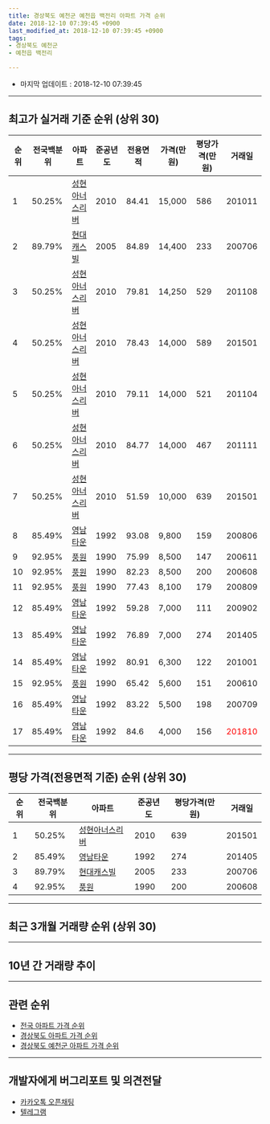 ```yaml
---
title: 경상북도 예천군 예천읍 백전리 아파트 가격 순위
date: 2018-12-10 07:39:45 +0900
last_modified_at: 2018-12-10 07:39:45 +0900
tags:
- 경상북도 예천군
- 예천읍 백전리

---
```


* 마지막 업데이트 : 2018-12-10 07:39:45

---

## 최고가 실거래 기준 순위 (상위 30)


|순위|전국백분위|아파트|준공년도|전용면적|가격(만원)|평당가격(만원)|거래일|
|---|---|---|---|---|---|---|---|
|1|50.25%|[성현아너스리버](https://search.naver.com/search.naver?query=%EA%B2%BD%EC%83%81%EB%B6%81%EB%8F%84+%EC%98%88%EC%B2%9C%EA%B5%B0+%EC%98%88%EC%B2%9C%EC%9D%8D+%EB%B0%B1%EC%A0%84%EB%A6%AC+%EC%84%B1%ED%98%84%EC%95%84%EB%84%88%EC%8A%A4%EB%A6%AC%EB%B2%84)|2010|84.41|15,000|586|201011|
|2|89.79%|[현대캐스빌](https://search.naver.com/search.naver?query=%EA%B2%BD%EC%83%81%EB%B6%81%EB%8F%84+%EC%98%88%EC%B2%9C%EA%B5%B0+%EC%98%88%EC%B2%9C%EC%9D%8D+%EB%B0%B1%EC%A0%84%EB%A6%AC+%ED%98%84%EB%8C%80%EC%BA%90%EC%8A%A4%EB%B9%8C)|2005|84.89|14,400|233|200706|
|3|50.25%|[성현아너스리버](https://search.naver.com/search.naver?query=%EA%B2%BD%EC%83%81%EB%B6%81%EB%8F%84+%EC%98%88%EC%B2%9C%EA%B5%B0+%EC%98%88%EC%B2%9C%EC%9D%8D+%EB%B0%B1%EC%A0%84%EB%A6%AC+%EC%84%B1%ED%98%84%EC%95%84%EB%84%88%EC%8A%A4%EB%A6%AC%EB%B2%84)|2010|79.81|14,250|529|201108|
|4|50.25%|[성현아너스리버](https://search.naver.com/search.naver?query=%EA%B2%BD%EC%83%81%EB%B6%81%EB%8F%84+%EC%98%88%EC%B2%9C%EA%B5%B0+%EC%98%88%EC%B2%9C%EC%9D%8D+%EB%B0%B1%EC%A0%84%EB%A6%AC+%EC%84%B1%ED%98%84%EC%95%84%EB%84%88%EC%8A%A4%EB%A6%AC%EB%B2%84)|2010|78.43|14,000|589|201501|
|5|50.25%|[성현아너스리버](https://search.naver.com/search.naver?query=%EA%B2%BD%EC%83%81%EB%B6%81%EB%8F%84+%EC%98%88%EC%B2%9C%EA%B5%B0+%EC%98%88%EC%B2%9C%EC%9D%8D+%EB%B0%B1%EC%A0%84%EB%A6%AC+%EC%84%B1%ED%98%84%EC%95%84%EB%84%88%EC%8A%A4%EB%A6%AC%EB%B2%84)|2010|79.11|14,000|521|201104|
|6|50.25%|[성현아너스리버](https://search.naver.com/search.naver?query=%EA%B2%BD%EC%83%81%EB%B6%81%EB%8F%84+%EC%98%88%EC%B2%9C%EA%B5%B0+%EC%98%88%EC%B2%9C%EC%9D%8D+%EB%B0%B1%EC%A0%84%EB%A6%AC+%EC%84%B1%ED%98%84%EC%95%84%EB%84%88%EC%8A%A4%EB%A6%AC%EB%B2%84)|2010|84.77|14,000|467|201111|
|7|50.25%|[성현아너스리버](https://search.naver.com/search.naver?query=%EA%B2%BD%EC%83%81%EB%B6%81%EB%8F%84+%EC%98%88%EC%B2%9C%EA%B5%B0+%EC%98%88%EC%B2%9C%EC%9D%8D+%EB%B0%B1%EC%A0%84%EB%A6%AC+%EC%84%B1%ED%98%84%EC%95%84%EB%84%88%EC%8A%A4%EB%A6%AC%EB%B2%84)|2010|51.59|10,000|639|201501|
|8|85.49%|[영남타운](https://search.naver.com/search.naver?query=%EA%B2%BD%EC%83%81%EB%B6%81%EB%8F%84+%EC%98%88%EC%B2%9C%EA%B5%B0+%EC%98%88%EC%B2%9C%EC%9D%8D+%EB%B0%B1%EC%A0%84%EB%A6%AC+%EC%98%81%EB%82%A8%ED%83%80%EC%9A%B4)|1992|93.08|9,800|159|200806|
|9|92.95%|[풍원](https://search.naver.com/search.naver?query=%EA%B2%BD%EC%83%81%EB%B6%81%EB%8F%84+%EC%98%88%EC%B2%9C%EA%B5%B0+%EC%98%88%EC%B2%9C%EC%9D%8D+%EB%B0%B1%EC%A0%84%EB%A6%AC+%ED%92%8D%EC%9B%90)|1990|75.99|8,500|147|200611|
|10|92.95%|[풍원](https://search.naver.com/search.naver?query=%EA%B2%BD%EC%83%81%EB%B6%81%EB%8F%84+%EC%98%88%EC%B2%9C%EA%B5%B0+%EC%98%88%EC%B2%9C%EC%9D%8D+%EB%B0%B1%EC%A0%84%EB%A6%AC+%ED%92%8D%EC%9B%90)|1990|82.23|8,500|200|200608|
|11|92.95%|[풍원](https://search.naver.com/search.naver?query=%EA%B2%BD%EC%83%81%EB%B6%81%EB%8F%84+%EC%98%88%EC%B2%9C%EA%B5%B0+%EC%98%88%EC%B2%9C%EC%9D%8D+%EB%B0%B1%EC%A0%84%EB%A6%AC+%ED%92%8D%EC%9B%90)|1990|77.43|8,100|179|200809|
|12|85.49%|[영남타운](https://search.naver.com/search.naver?query=%EA%B2%BD%EC%83%81%EB%B6%81%EB%8F%84+%EC%98%88%EC%B2%9C%EA%B5%B0+%EC%98%88%EC%B2%9C%EC%9D%8D+%EB%B0%B1%EC%A0%84%EB%A6%AC+%EC%98%81%EB%82%A8%ED%83%80%EC%9A%B4)|1992|59.28|7,000|111|200902|
|13|85.49%|[영남타운](https://search.naver.com/search.naver?query=%EA%B2%BD%EC%83%81%EB%B6%81%EB%8F%84+%EC%98%88%EC%B2%9C%EA%B5%B0+%EC%98%88%EC%B2%9C%EC%9D%8D+%EB%B0%B1%EC%A0%84%EB%A6%AC+%EC%98%81%EB%82%A8%ED%83%80%EC%9A%B4)|1992|76.89|7,000|274|201405|
|14|85.49%|[영남타운](https://search.naver.com/search.naver?query=%EA%B2%BD%EC%83%81%EB%B6%81%EB%8F%84+%EC%98%88%EC%B2%9C%EA%B5%B0+%EC%98%88%EC%B2%9C%EC%9D%8D+%EB%B0%B1%EC%A0%84%EB%A6%AC+%EC%98%81%EB%82%A8%ED%83%80%EC%9A%B4)|1992|80.91|6,300|122|201001|
|15|92.95%|[풍원](https://search.naver.com/search.naver?query=%EA%B2%BD%EC%83%81%EB%B6%81%EB%8F%84+%EC%98%88%EC%B2%9C%EA%B5%B0+%EC%98%88%EC%B2%9C%EC%9D%8D+%EB%B0%B1%EC%A0%84%EB%A6%AC+%ED%92%8D%EC%9B%90)|1990|65.42|5,600|151|200610|
|16|85.49%|[영남타운](https://search.naver.com/search.naver?query=%EA%B2%BD%EC%83%81%EB%B6%81%EB%8F%84+%EC%98%88%EC%B2%9C%EA%B5%B0+%EC%98%88%EC%B2%9C%EC%9D%8D+%EB%B0%B1%EC%A0%84%EB%A6%AC+%EC%98%81%EB%82%A8%ED%83%80%EC%9A%B4)|1992|83.22|5,500|198|200709|
|17|85.49%|[영남타운](https://search.naver.com/search.naver?query=%EA%B2%BD%EC%83%81%EB%B6%81%EB%8F%84+%EC%98%88%EC%B2%9C%EA%B5%B0+%EC%98%88%EC%B2%9C%EC%9D%8D+%EB%B0%B1%EC%A0%84%EB%A6%AC+%EC%98%81%EB%82%A8%ED%83%80%EC%9A%B4)|1992|84.6|4,000|156|<span style="color:red">201810</span>|


---

## 평당 가격(전용면적 기준) 순위 (상위 30)


|순위|전국백분위|아파트|준공년도|평당가격(만원)|거래일|
|---|---|---|---|---|---|
|1|50.25%|[성현아너스리버](https://search.naver.com/search.naver?query=%EA%B2%BD%EC%83%81%EB%B6%81%EB%8F%84+%EC%98%88%EC%B2%9C%EA%B5%B0+%EC%98%88%EC%B2%9C%EC%9D%8D+%EB%B0%B1%EC%A0%84%EB%A6%AC+%EC%84%B1%ED%98%84%EC%95%84%EB%84%88%EC%8A%A4%EB%A6%AC%EB%B2%84)|2010|639|201501|
|2|85.49%|[영남타운](https://search.naver.com/search.naver?query=%EA%B2%BD%EC%83%81%EB%B6%81%EB%8F%84+%EC%98%88%EC%B2%9C%EA%B5%B0+%EC%98%88%EC%B2%9C%EC%9D%8D+%EB%B0%B1%EC%A0%84%EB%A6%AC+%EC%98%81%EB%82%A8%ED%83%80%EC%9A%B4)|1992|274|201405|
|3|89.79%|[현대캐스빌](https://search.naver.com/search.naver?query=%EA%B2%BD%EC%83%81%EB%B6%81%EB%8F%84+%EC%98%88%EC%B2%9C%EA%B5%B0+%EC%98%88%EC%B2%9C%EC%9D%8D+%EB%B0%B1%EC%A0%84%EB%A6%AC+%ED%98%84%EB%8C%80%EC%BA%90%EC%8A%A4%EB%B9%8C)|2005|233|200706|
|4|92.95%|[풍원](https://search.naver.com/search.naver?query=%EA%B2%BD%EC%83%81%EB%B6%81%EB%8F%84+%EC%98%88%EC%B2%9C%EA%B5%B0+%EC%98%88%EC%B2%9C%EC%9D%8D+%EB%B0%B1%EC%A0%84%EB%A6%AC+%ED%92%8D%EC%9B%90)|1990|200|200608|


---

## 최근 3개월 거래량 순위 (상위 30)


<div style="width:100%;">
    <canvas id="deal_count_ranking" height="250"></canvas>
</div>


<script>
new Chart(document.getElementById("deal_count_ranking"), {
    type: 'horizontalBar',
    data: {
        labels: ['현대캐스빌', '영남타운'],
        datasets: [{
            label: '실거래 수',
            data: [1, 1],
            borderColor: "rgba(255, 0, 128, 1)",
            backgroundColor: "rgba(255, 0, 128, 0.5)",
            fill: false,
        }]
    },
    options: {
        responsive: true,
        title: {
            display: true,
            text: '최근 3개월 거래량 순위'
        },
        tooltips: {
            mode: 'index',
            intersect: false,
            callbacks: {
                title: function(tooltipItems, data) {
                    return "실거래 수:";
                },
                label: function(tooltipItem, data) {
                    return data.labels[tooltipItem.index] + ": " + tooltipItem.xLabel;
                }
            }
        },
        hover: {
            mode: 'nearest',
            intersect: true
        },
        scales: {
            xAxes: [{
                display: true,
                scaleLabel: {
                    display: true,
                    labelString: '실거래 수'
                },
                ticks: {
                    suggestedMin: 0,
                }
            }],
            yAxes: [{
                display: true,
                ticks: {
                    autoSkip: false,
                    callback: function(value, index, values) {
                        if (value.length > 15)
                            return value.substr(0, 13) + "...";
                        else
                            return value;
                    }
                },
                scaleLabel: {
                    display: false,
                }
            }]
        }
    }
});

</script>


---

## 10년 간 거래량 추이


<div style="width:100%;">
    <canvas id="deal_progress" height="250"></canvas>
</div>

<script>
new Chart(document.getElementById("deal_progress"), {
    type: 'line',
    data: {
        labels: ['200812','200901','200902','200903','200904','200905','200906','200907','200908','200909','200910','200911','200912','201001','201002','201003','201004','201005','201006','201007','201008','201009','201010','201011','201012','201101','201102','201103','201104','201105','201106','201107','201108','201109','201110','201111','201112','201201','201202','201203','201204','201205','201206','201207','201208','201209','201210','201211','201212','201301','201302','201303','201304','201305','201306','201307','201308','201309','201310','201311','201312','201401','201402','201403','201404','201405','201406','201407','201408','201409','201410','201411','201412','201501','201502','201503','201504','201505','201506','201507','201508','201509','201510','201511','201512','201601','201602','201603','201604','201605','201606','201607','201608','201609','201610','201611','201612','201701','201702','201703','201704','201705','201706','201707','201708','201709','201710','201711','201712','201801','201802','201803','201804','201805','201806','201807','201808','201809','201810','201811','201812'],
        datasets: [{
            label: '실거래 수',
            pointRadius: 1,
            data: [2, 0, 1, 0, 0, 0, 2, 0, 1, 1, 0, 1, 0, 2, 0, 0, 0, 0, 0, 0, 0, 1, 0, 2, 1, 1, 3, 2, 3, 0, 0, 0, 5, 1, 0, 1, 2, 0, 2, 1, 0, 0, 0, 1, 1, 1, 0, 1, 0, 0, 0, 1, 0, 1, 2, 2, 0, 0, 0, 0, 0, 0, 0, 0, 1, 2, 0, 1, 0, 0, 1, 0, 1, 2, 1, 2, 0, 1, 0, 0, 0, 1, 0, 0, 1, 2, 1, 0, 0, 0, 0, 0, 0, 1, 0, 0, 0, 0, 0, 1, 1, 0, 0, 1, 2, 0, 0, 0, 1, 0, 0, 1, 0, 0, 0, 0, 0, 2, 2, 0, 0],
            borderColor: "rgba(255, 201, 14, 1)",
            backgroundColor: "rgba(255, 201, 14, 0.5)",
            fill: true,
        }]
    },
    options: {
        responsive: true,
        title: {
            display: true,
            text: '10년간 거래량 추이'
        },
        tooltips: {
            mode: 'index',
            intersect: false,
        },
        hover: {
            mode: 'nearest',
            intersect: true
        },
        scales: {
            xAxes: [{
                display: true,
                scaleLabel: {
                    display: true,
                    labelString: '년/월'
                }
            }],
            yAxes: [{
                display: true,
                ticks: {
                    suggestedMin: 0,
                },
                scaleLabel: {
                    display: true,
                    labelString: '실거래 수'
                }
            }]
        }
    }
});

</script>


---

## 관련 순위

- [전국 아파트 가격 순위](https://inasie.github.io/apt-ranking/전국)
- [경상북도 아파트 가격 순위](https://inasie.github.io/apt-ranking/경상북도)
- [경상북도 예천군 아파트 가격 순위](https://inasie.github.io/apt-ranking/경상북도-예천군)


---

## 개발자에게 버그리포트 및 의견전달

- [카카오톡 오픈채팅](https://open.kakao.com/o/gLJUAP4)
- [텔레그램](https://t.me/inasie)

